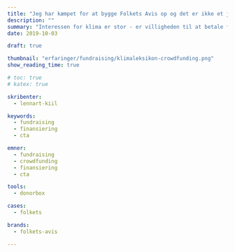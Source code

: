 ```yaml
---
title: "Jeg har kæmpet for at bygge Folkets Avis op og det er ikke et junkmedie"
description: ""
summary: "Interessen for klima er stor - er villigheden til at betale for viden på området det også?"
date: 2019-10-03

draft: true

thumbnail: "erfaringer/fundraising/klimaleksikon-crowdfunding.png"
show_reading_time: true

# toc: true
# katex: true

skribenter:
  - lennart-kiil

keywords:
  - fundraising
  - finansiering
  - cta

emner:
  - fundraising
  - crowdfunding
  - finansiering
  - cta

tools:
  - donorbox

cases:
  - folkets

brands:
  - folkets-avis

---
```

